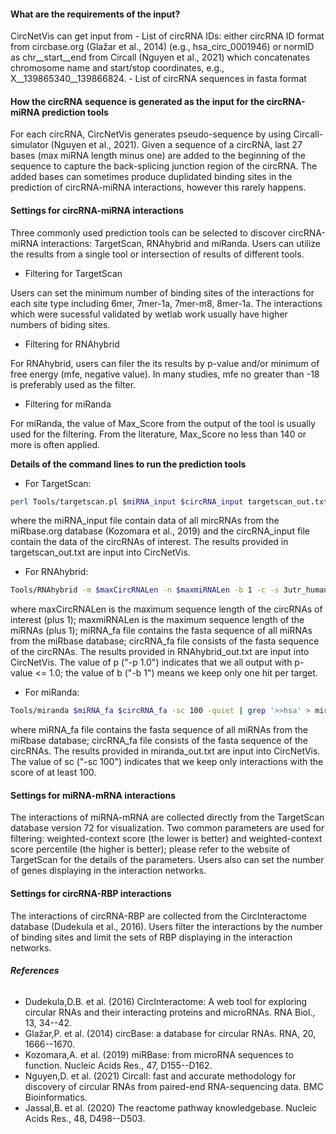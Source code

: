 #### **What are the requirements of the input?**

CircNetVis can get input from - List of circRNA IDs: either circRNA ID format from circbase.org (Glažar et al., 2014) (e.g., hsa_circ_0001946) or normID as chr\_\_start\_\_end from Circall (Nguyen et al., 2021) which concatenates chromosome name and start/stop coordinates, e.g., X\_\_139865340\_\_139866824. - List of circRNA sequences in fasta format

#### **How the circRNA sequence is generated as the input for the circRNA-miRNA prediction tools**

For each circRNA, CircNetVis generates pseudo-sequence by using Circall-simulator (Nguyen et al., 2021). Given a sequence of a circRNA, last 27 bases (max miRNA length minus one) are added to the beginning of the sequence to capture the back-splicing junction region of the circRNA. The added bases can sometimes produce duplidated binding sites in the prediction of circRNA-miRNA interactions, however this rarely happens.

#### **Settings for circRNA-miRNA interactions**

Three commonly used prediction tools can be selected to discover circRNA-miRNA interactions: TargetScan, RNAhybrid and miRanda. Users can utilize the results from a single tool or intersection of results of different tools.

-  Filtering for TargetScan

Users can set the minimum number of binding sites of the interactions for each site type including 6mer, 7mer-1a, 7mer-m8, 8mer-1a. The interactions which were sucessful validated by wetlab work usually have higher numbers of biding sites.

-  Filtering for RNAhybrid

For RNAhybrid, users can filer the its results by p-value and/or minimum of free energy (mfe, negative value). In many studies, mfe no greater than -18 is preferably used as the filter.

-  Filtering for miRanda

For miRanda, the value of Max_Score from the output of the tool is usually used for the filtering. From the literature, Max_Score no less than 140 or more is often applied.

**Details of the command lines to run the prediction tools**

-   For TargetScan:

``` sh
perl Tools/targetscan.pl $miRNA_input $circRNA_input targetscan_out.txt
```

where the miRNA_input file contain data of all mircRNAs from the miRbase.org database (Kozomara et al., 2019) and the circRNA_input file contain the data of the circRNAs of interest. The results provided in targetscan_out.txt are input into CircNetVis.

-   For RNAhybrid:

``` sh
Tools/RNAhybrid -m $maxCircRNALen -n $maxmiRNALen -b 1 -c -s 3utr_human -p 1.0 -q $miRNA_fa -t $circRNA_fa > RNAhybrid_out.txt
```

where maxCircRNALen is the maximum sequence length of the circRNAs of interest (plus 1); maxmiRNALen is the maximum sequence length of the miRNAs (plus 1); miRNA_fa file contains the fasta sequence of all miRNAs from the miRbase database; circRNA_fa file consists of the fasta sequence of the circRNAs. The results provided in RNAhybrid_out.txt are input into CircNetVis. The value of p ("-p 1.0") indicates that we all output with p-value \<= 1.0; the value of b ("-b 1") means we keep only one hit per target.

-   For miRanda:

``` sh
Tools/miranda $miRNA_fa $circRNA_fa -sc 100 -quiet | grep '>>hsa' > miranda_out.txt
```

where miRNA_fa file contains the fasta sequence of all miRNAs from the miRbase database; circRNA_fa file consists of the fasta sequence of the circRNAs. The results provided in miranda_out.txt are input into CircNetVis. The value of sc ("-sc 100") indicates that we keep only interactions with the score of at least 100.

#### **Settings for miRNA-mRNA interactions**

The interactions of miRNA-mRNA are collected directly from the TargetScan database version 72 for visualization. Two common parameters are used for filtering: weighted-context score (the lower is better) and weighted-context score percentile (the higher is better); please refer to the website of TargetScan for the details of the parameters. Users also can set the number of genes displaying in the interaction networks.

#### **Settings for circRNA-RBP interactions**

The interactions of circRNA-RBP are collected from the CircInteractome database (Dudekula et al., 2016). Users filter the interactions by the number of binding sites and limit the sets of RBP displaying in the interaction networks.

###### **References**
-   Dudekula,D.B. et al. (2016) CircInteractome: A web tool for exploring circular RNAs and their interacting proteins and microRNAs. RNA Biol., 13, 34--42.
-   Glažar,P. et al. (2014) circBase: a database for circular RNAs. RNA, 20, 1666--1670.
-   Kozomara,A. et al. (2019) miRBase: from microRNA sequences to function. Nucleic Acids Res., 47, D155--D162.
-   Nguyen,D. et al. (2021) Circall: fast and accurate methodology for discovery of circular RNAs from paired-end RNA-sequencing data. BMC Bioinformatics.
-   Jassal,B. et al. (2020) The reactome pathway knowledgebase. Nucleic Acids Res., 48, D498--D503.

